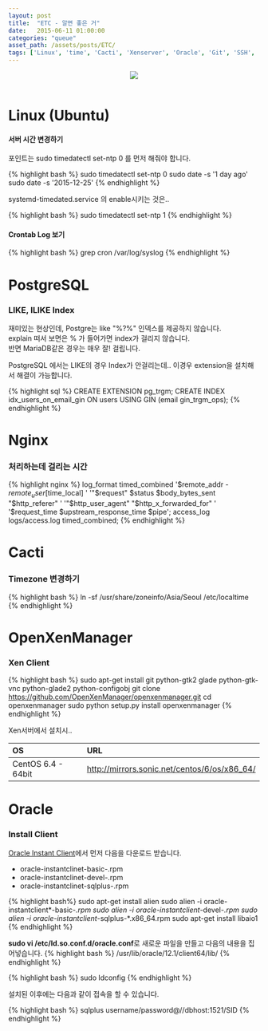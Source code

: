 ```yaml
---
layout: post
title:  "ETC - 알면 좋은 거"
date:   2015-06-11 01:00:00
categories: "queue"
asset_path: /assets/posts/ETC/
tags: ['Linux', 'time', 'Cacti', 'Xenserver', 'Oracle', 'Git', 'SSH', 'Sencha', 'Ext.JS']
---
```

<header>
    <img src="{{ page.asset_path }}rainbox.jpg" class="img-responsive img-rounded">
</header>


# Linux (Ubuntu)

#### 서버 시간 변경하기

포인트는 sudo timedatectl set-ntp 0 를 먼저 해줘야 합니다.<br>

{% highlight bash %}
sudo timedatectl set-ntp 0
sudo date -s '1 day ago'
sudo date -s '2015-12-25'
{% endhighlight %}

systemd-timedated.service 의 enable시키는 것은.. 

{% highlight bash %}
sudo timedatectl set-ntp 1
{% endhighlight %}

#### Crontab Log 보기

{% highlight bash %}
grep cron /var/log/syslog
{% endhighlight %}


# PostgreSQL

### LIKE, ILIKE Index

재미있는 현상인데, Postgre는 like "%?%" 인덱스를 제공하지 않습니다. <br>
explain 떠서 보면은 % 가 들어가면 index가 걸리지 않습니다.<br>
반면 MariaDB같은 경우는 매우 잘! 걸립니다.

PostgreSQL 에서는 LIKE의 경우 Index가 안걸리는데.. 이경우 extension을 설치해서 해결이 가능합니다.

{% highlight sql %}
CREATE EXTENSION pg_trgm;
CREATE INDEX idx_users_on_email_gin ON users USING GIN (email gin_trgm_ops);
{% endhighlight %}


# Nginx

### 처리하는데 걸리는 시간

{% highlight nginx %}
log_format timed_combined '$remote_addr - $remote_user [$time_local] '
            '"$request" $status $body_bytes_sent "$http_referer" '
            '"$http_user_agent" "$http_x_forwarded_for" '
            '$request_time $upstream_response_time $pipe';
access_log logs/access.log timed_combined;
{% endhighlight %}

# Cacti

### Timezone 변경하기

{% highlight bash %}
ln -sf /usr/share/zoneinfo/Asia/Seoul /etc/localtime
{% endhighlight %}

# OpenXenManager

### Xen Client

{% highlight bash %}
sudo apt-get install git python-gtk2 glade python-gtk-vnc python-glade2 python-configobj
git clone https://github.com/OpenXenManager/openxenmanager.git
cd openxenmanager
sudo python setup.py install
openxenmanager
{% endhighlight %}

Xen서버에서 설치시.. 

| OS | URL |
|:---|:----|
| CentOS 6.4 - 64bit | http://mirrors.sonic.net/centos/6/os/x86_64/ |


# Oracle

### Install Client

[Oracle Instant Client]에서 먼저 다음을 다운로드 받습니다.

* oracle-instantclinet-basic-.rpm
* oracle-instantclinet-devel-.rpm
* oracle-instantclinet-sqlplus-.rpm

{% highlight bash%}
sudo apt-get install alien
sudo alien -i oracle-instantclient*-basic-*.rpm
sudo alien -i oracle-instantclient*-devel-*.rpm
sudo alien -i oracle-instantclient*-sqlplus-*.x86_64.rpm
sudo apt-get install libaio1
{% endhighlight %}

**sudo vi /etc/ld.so.conf.d/oracle.conf**로 새로운 파일을 만들고 다음의 내용을 집어넣습니다.
{% highlight bash %}
/usr/lib/oracle/12.1/client64/lib/
{% endhighlight %}

{% highlight bash %}
sudo ldconfig
{% endhighlight %}

설치된 이후에는 다음과 같이 접속을 할 수 있습니다.

{% highlight bash %}
sqlplus username/password@//dbhost:1521/SID
{% endhighlight %}



[Oracle Instant Client]: http://www.oracle.com/technetwork/database/features/instant-client/index-097480.html

